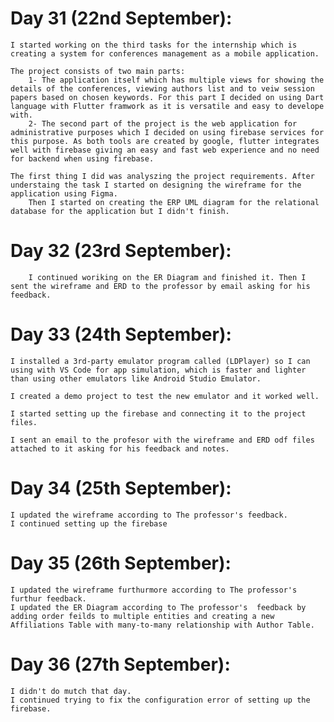 # Day 31 (22nd September):
    I started working on the third tasks for the internship which is creating a system for conferences management as a mobile application.
    
    The project consists of two main parts:
        1- The application itself which has multiple views for showing the details of the conferences, viewing authors list and to veiw session papers based on chosen keywords. For this part I decided on using Dart language with Flutter framwork as it is versatile and easy to develope with.
        2- The second part of the project is the web application for administrative purposes which I decided on using firebase services for this purpose. As both tools are created by google, flutter integrates well with firebase giving an easy and fast web experience and no need for backend when using firebase.

    The first thing I did was analyszing the project requirements. After understaing the task I started on designing the wireframe for the application using Figma.
        Then I started on creating the ERP UML diagram for the relational database for the application but I didn't finish.

# Day 32 (23rd September):
        I continued woriking on the ER Diagram and finished it. Then I sent the wireframe and ERD to the professor by email asking for his feedback.

# Day 33 (24th September): 
    I installed a 3rd-party emulator program called (LDPlayer) so I can using with VS Code for app simulation, which is faster and lighter than using other emulators like Android Studio Emulator. 
    
    I created a demo project to test the new emulator and it worked well.

    I started setting up the firebase and connecting it to the project files.

    I sent an email to the profesor with the wireframe and ERD odf files attached to it asking for his feedback and notes.

# Day 34 (25th September): 
    I updated the wireframe according to The professor's feedback.
    I continued setting up the firebase


# Day 35 (26th September): 
    I updated the wireframe furthurmore according to The professor's furthur feedback.
    I updated the ER Diagram according to The professor's  feedback by adding order feilds to multiple entities and creating a new Affiliations Table with many-to-many relationship with Author Table.

# Day 36 (27th September): 
    I didn't do mutch that day.
    I continued trying to fix the configuration error of setting up the firebase.